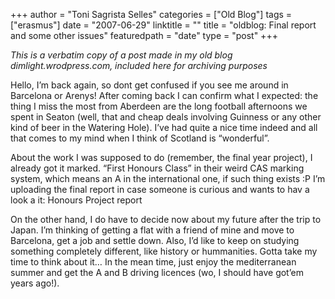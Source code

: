 +++
author = "Toni Sagrista Selles"
categories = ["Old Blog"]
tags = ["erasmus"]
date = "2007-06-29"
linktitle = ""
title = "oldblog: Final report and some other issues" 
featuredpath = "date"
type = "post"
+++

*This is a verbatim copy of a post made in my old blog dimlight.wrodpress.com, included here for archiving purposes*

Hello, I’m back again, so dont get confused if you see me around in Barcelona or Arenys! After coming back I can confirm what I expected: the thing I miss the most from Aberdeen are the long football afternoons we spent in Seaton (well, that and cheap deals involving Guinness or any other kind of beer in the Watering Hole). I’ve had quite a nice time indeed and all that comes to my mind when I think of Scotland is “wonderful”.

About the work I was supposed to do (remember, the final year project), I already got it marked. “First Honours Class” in their weird CAS marking system, which means an A in the international one, if such thing exists :P I’m uploading the final report in case someone is curious and wants to hav a look a it: Honours Project report

On the other hand, I do have to decide now about my future after the trip to Japan. I’m thinking of getting a flat with a friend of mine and move to Barcelona, get a job and settle down. Also, I’d like to keep on studying something completely different, like history or hummanities. Gotta take my time to think about it… In the mean time, just enjoy the mediterranean summer and get the A and B driving licences (wo, I should have got’em years ago!).
